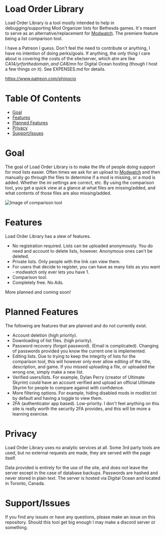 # Load Order Library
Load Order Library is a tool mostly intended to help in debugging/supporting Mod Organizer lists for Bethesda games. It's meant to serve as an alternative/replacement for [Modwatch](https://modwat.ch/). The premiere feature being a list comparison tool. 

I have a Patreon I guess. Don't feel the need to contribute or anything, I have no intention of doing perks/goals. If anything, the only thing I care about is covering the costs of the site/server, which atm are like CA$14/yr for the domain, and ~CA$8/mn for Digital Ocean hosting (though I host a few things on it). See EXPENSES.md for details.

https://www.patreon.com/phinocio

# Table Of Contents

<!-- TOC -->

- [Goal](#goal)
- [Features](#features)
- [Planned Features](#planned-features)
- [Privacy](#privacy)
- [Support/Issues](#supportissues)

<!-- /TOC -->

# Goal

The goal of Load Order Library is to make the life of people doing support for mod lists easier. Often times we ask for an upload to [Modwatch](https://modwat.ch/) and then manually go through the files to determine if a mod is missing, or a mod is added. Whether the ini settings are correct, etc. By using the comparison tool, you get a quick view at a glance at what files are missing/added, and what contents of those files are also missing/added.

![Image of comparison tool](https://cdn.discordapp.com/attachments/577715234752430082/811766182856097802/unknown.png)

# Features

Load Order Library has a slew of features.

- No registration required. Lists can be uploaded anonymously. You do need and account to delete lists, however. Anonymous ones can't be deleted.
- Private lists. Only people with the link can view them.
- For users that decide to register, you can have as many lists as you want - modwatch only ever lets you have 1.
- Comparison tool.
- Completely free. No Ads.

More planned and coming soon!

# Planned Features 

The following are features that are planned and do not currently exist. 

- Account deletion (high priority).
- Downloading of list files. (high priority).
- Password recovery (forgot password). (Email is complicated). Changing of passwords provided you know the current one is implemented.
- Editing lists. Due to trying to keep the integrity of lists for the comparison tool, this will however only ever allow editing of the title, description, and game. If you missed uploading a file, or uploaded the wrong one, simply make a new list. 
- Verified users/lists. For example, Dylan Perry (creator of Ultimate Skyrim) could have an account verified and upload an official Ultimate Skyrim for people to compare against with confidence. 
- More filtering options. For example, hiding disabled mods in modlist.txt by default and having a toggle to view them.
- 2FA (authenticator app based). Low-priority. I don't feel anything on this site is really worth the security 2FA provides, and this will be more a learning exercise.

# Privacy

Load Order Library uses no analytic services at all. Some 3rd party tools are used, but no external requests are made, they are served with the page itself. 

Data provided is entirely for the use of the site, and does not leave the server except in the case of database backups. Passwords are hashed and never stored in plain text. The server is hosted via Digital Ocean and located in Toronto, Canada.

# Support/Issues

If you find any issues or have any questions, please make an issue on this repository. Should this tool get big enough I may make a discord server or something.
